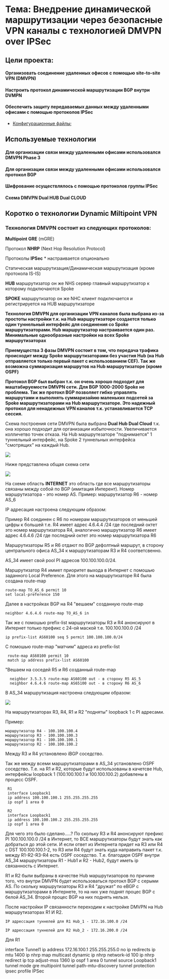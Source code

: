 #  Тема: Внедрение динамической маршрутизации через безопасные VPN каналы с технологией DMVPN over IPSec

##  Цели проекта:

#### Организовать соединение удаленных офисов с помощью site-to-site VPN (DMVPN)

#### Настроить протокол динамической маршрутизации BGP внутри DVMPN

#### Обеспечить защиту передаваемых данных между удаленными офисами с помощью протоколов IPSec


- [Конфигурационные файлы;](config/)



## Используемые технологии

#### Для организации связи между удаленными офисами использовался DMVPN Phase 3

#### Для организации связи между удаленными офисами использовался протокол BGP

#### Шифрование осуществлялось с помощью протоколов группы IPSec

#### Схема DMVPN Dual HUB Dual CLOUD



## Коротко о технологии Dynamic Miltipoint VPN

### Технология DMVPN состоит из следующих протоколов:

**Multipoint GRE** (mGRE)

Протокол **NHRP** (Next Hop Resolution Protocol)

Протоколы **IPSec** * настраивается опционально

Статическая маршрутизация/Динамическая маршрутизация (кроме протокола IS-IS)

**HUB** маршрутизатор он же NHS сервер главный маршрутизатор к которому подключаются Spoke

**SPOKE** маршрутизатор он же NHC клиент подключается и регистрируется на HUB маршрутизаторе

**Технология DMVPN для организации VPN каналов была выбрана из-за простоты настройки т.к. на Hub маршрутизаторе создается только один туннельный интерфейс для соединения co Spoke маршрутизаторами.
Hub маршрутизатор настраивается один раз.
Минимальные однообразные настройки на всех Spoke маршрутизаторах**

**Приемущества 3 фазы DMVPN состоит в том, что передача трафика происходит между Spoke маршрутизаторами без участия Hub (на Hub отправляется только первый пакет с использованием CEF).
Так же возможна суммаризация маршрутов на Hub маршрутизаторе (кроме OSPF)**

**Протокол BGP был выбран т.к. он очень хорошо подходит для маштабируемости DMVPN сети. Для BGP 1000-2000 Spoke не проблема. Так же протокл BGP позволяет гибко управлять маршрутами и выполнять суммаризайию маленьких подсетей за Spoke маршрутизаторами на Hub маршрутизаторе. Это надежный протокол для ненадежных VPN каналов т.к. устанавливается TCP сессия.**

Схема построения сети DMVPN была выбрана **Dual Hub Dual Cloud** т.к. она хорошо подходит для организации избыточности. Увеличивается колличетво точек отказа.
На Hub маршрутезаторе "поднимается" 1 туннельный интерфейс, на Spoke 2 туннельных интерфейса "смотрящих" на каждый Hub. 

![](dhdc.png)


Ниже представлена общая схема сети

![](Shema.png)

На схеме область **INTERNET** это область где все маршрутизаторы связаны между собой по BGP (имитация Интерент). Номер маршрутизатора - это номер AS.
Пример: маршрутизатор R6 - номер AS_6

IP адресация настроена следующим образом: 

Пример R4 соединен c R6 по номерам маршрутизаторов от меньшей цифры к большей т.е. R4 имеет адрес 4.6.4.4 /24 где последний октет это номер маршрутизатора R4, аналогично маршрутизатор R6 имеет адрес 4.6.4.6 /24 где последний октет это номер маршрутизатора R6


Маршрутизаторы R5 и R6 отдают по BGP дефолтный маршрут, в сторону центрального офиса AS_34 к маршрутизаторам R3 и R4 соответсвенно.

AS_34 имеет свой pool PI адресов 100.100.100.0/24. 

Маршрутизатор R4 иммет приоритет выхода в Интернет с помошью заданного Local Preference. Для этого на маршрутизаторе R4 была создана route-map

    route-map TO_AS_6 permit 10
    set local-preference 150
    
Далее в настройках BGP на R4 "вешаем" созданную route-map

    neighbor 4.6.4.6 route-map TO_AS_6 in

Так же с помошью prefix-list маршрутизаторы R3 и R4 анонсируют в Интернет только префикс с 24-ой маской т.е. 100.100.100.0 /24

    ip prefix-list AS60100 seq 5 permit 100.100.100.0/24
    
C помошью route-map "матчим" адреса из prefix-list

     route-map AS60100 permit 10
     match ip address prefix-list AS60100
     
"Вешаем на соседей R5 и R6 созданный route-map
 
      neighbor 3.5.3.5 route-map AS60100 out - в сторону R5 AS_5
      neighbor 4.6.4.6 route-map AS65100 out - в сторону R6 AS_6
    
В AS_34 маршрутизация настроена следующим образом:    

![](AS_34.png)

На маршрутизаторах R3, R4, R1 и R2 "подняты" loopback 1 с PI адресами. 

Пример:

    маршрутизатор R4 - 100.100.100.4
    маршрутизатор R3 - 100.100.100.3
    маршрутизатор R1 - 100.100.100.1
    маршрутизатор R2 - 100.100.100.2
    

Между R3 и R4 установлено iBGP соседство. 

Так же между всеми маршрутизаторами в AS_34 установлено OSPF соседство. Т.е. на R1 и R2, которые будут использованы в качетсве Hub, интерфейсы loopback 1 (100.100.100.1 и 100.100.100.2) добавлены в процесс OSPF.
     
     R1
     interface Loopback1
     ip address 100.100.100.1 255.255.255.255
     ip ospf 1 area 0
     
     R2
     interface Loopback1
     ip address 100.100.100.2 255.255.255.255
     ip ospf 1 area 0
     
 Для чего это было сделано.....? По скольку R3 и R4 анонсируют префикс PI 100.100.100.0 /24 в Интернет, то ВСЕ маршрутизаторы будут знать как добраться до этой сети. И если ответ из Интернета придет на R3 или R4 c DST 100.100.100.1-2, то R3 или R4 будут знать куда направить пакет т.к. между R1-R2-R3-R4 есть OSPF соседство.  Т.е. благодаря OSPF внутри AS_34 маршрутизаторы R1 - Hub1 и R2 - Hub2, будут иметь ip связанность с Интернет.
 
R1 и R2 были выбраны в качестве Hub маршрутизаторов по причине того, что внутри DMVPN будет использоваться протокл BGP c серыми AS. По скольку маршрутизаторы R3 и R4 "дружат" по eBGP с маршрутизаторами в Интернете, то на них уже поднят процес BGP c белой AS_34. Второй процес BGP на них поднять нельзя.

После настройки IP связанности переходим к настройке DMVPN на Hub маршрутизаторах R1 И R2.

    IP адрессация туннелей для R1 Hub_1 - 172.16.100.0 /24

    IP адрессация туннелей для R2 Hub_2 - 172.16.200.0 /24

Для R1   
   
   interface Tunnel1
    ip address 172.16.100.1 255.255.255.0
    no ip redirects
    ip mtu 1400
    ip nhrp map multicast dynamic
    ip nhrp network-id 100
    ip nhrp redirect
    ip tcp adjust-mss 1360
    ip ospf 1 area 0
    tunnel source Loopback1
    tunnel mode gre multipoint
    tunnel path-mtu-discovery
    tunnel protection ipsec profile IPSec
